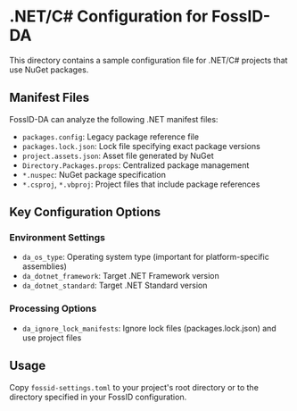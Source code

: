 # .NET/C# Configuration for FossID-DA

This directory contains a sample configuration file for .NET/C# projects that use NuGet packages.

## Manifest Files
FossID-DA can analyze the following .NET manifest files:
- `packages.config`: Legacy package reference file
- `packages.lock.json`: Lock file specifying exact package versions
- `project.assets.json`: Asset file generated by NuGet
- `Directory.Packages.props`: Centralized package management
- `*.nuspec`: NuGet package specification
- `*.csproj`, `*.vbproj`: Project files that include package references

## Key Configuration Options

### Environment Settings
- `da_os_type`: Operating system type (important for platform-specific assemblies)
- `da_dotnet_framework`: Target .NET Framework version
- `da_dotnet_standard`: Target .NET Standard version

### Processing Options
- `da_ignore_lock_manifests`: Ignore lock files (packages.lock.json) and use project files

## Usage
Copy `fossid-settings.toml` to your project's root directory or to the directory specified in your FossID configuration. 